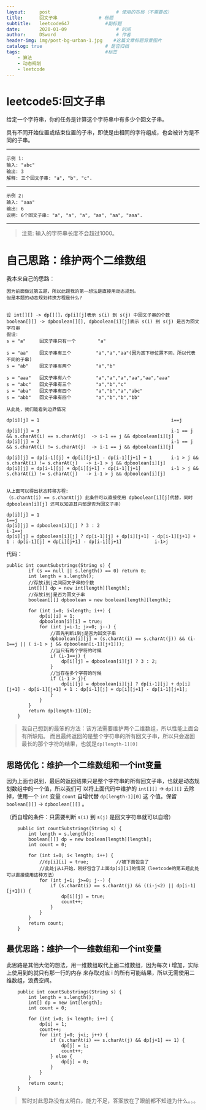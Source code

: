 ```yaml
---
layout:     post                        # 使用的布局（不需要改）
title:      回文子串               # 标题 
subtitle:   leetcode647             #副标题
date:       2020-01-09                  # 时间
author:     DSword                      # 作者
header-img: img/post-bg-urban-1.jpg    #这篇文章标题背景图片
catalog: true                       # 是否归档
tags:                               #标签
    - 算法
    - 动态规划
    - leetcode
---
```





#  leetcode5:回文子串

给定一个字符串，你的任务是计算这个字符串中有多少个回文子串。

具有不同开始位置或结束位置的子串，即使是由相同的字符组成，也会被计为是不同的子串。

---
    示例 1:
    输入: "abc"
    输出: 3
    解释: 三个回文子串: "a", "b", "c".

---
    示例 2:
    输入: "aaa"
    输出: 6
    说明: 6个回文子串: "a", "a", "a", "aa", "aa", "aaa".

---
> 注意:    输入的字符串长度不会超过1000。

#  自己思路：维护两个二维数组

我本来自己的思路：

    因为前面做过第五题，所以此题我的第一想法是直接用动态规划。
    但是本题的动态规划转换方程是什么?
    
    
    设 int[][] -> dp[][]，dp[i][j]表示 s(i) 到 s(j) 中回文子串的个数
    boolean[][] -> dpboolean[][], dpboolean[i][j]表示 s(i) 到 s(j) 是否为回文字符串
    假设:
    s = "a"     回文子串只有一个        "a"
    
    s = "aa"    回文子串有三个         "a","a","aa"(因为其下标位置不同，所以代表不同的子串)
    s = "ab"    回文子串有两个         "a","b"
    
    s = "aaa"   回文子串有六个         "a","a","a","aa","aa","aaa"
    s = "abc"   回文子串有三个         "a","b","c"
    s = "aba"   回文子串有四个         "a","b","a","abc"
    s = "abb"   回文子串有四个         "a","b","b","bb"
    
    从此处，我们能看到边界情况
    
    dp[i][j] = 1                                                i==j
    
    dp[i][j] = 3                                                i-1 == j && s.charAt(i) == s.charAt(j)  -> i-1 == j && dpboolean[i][j]
    dp[i][j] = 2                                                i-1 == j && s.charAt(i) != s.charAt(j)  -> i-1 == j && dpboolean[i][j]
    
    dp[i][j] = dp[i-1][j] + dp[i][j+1] - dp[i-1][j+1] + 1       i-1 > j && s.charAt(i) != s.charAt(j)   -> i-1 > j && dpboolean[i][j]
    dp[i][j] = dp[i-1][j] + dp[i][j+1] - dp[i-1][j+1]           i-1 > j && s.charAt(i) != s.charAt(j)   -> i-1 > j && dpboolean[i][j]
    
    
    从上面可以得出状态转移方程:
    （s.charAt(i) == s.charAt(j) 此条件可以直接使用 dpboolean[i][j]代替，同时 dpboolean[i][j] 还可以知道其内部是否为回文子串）
    
    dp[i][j] = 1                                                                                                                i==j
    dp[i][j] = dpboolean[i][j] ? 3 : 2                                                                                          i-1==j
    dp[i][j] = dpboolean[i][j] ? dp[i-1][j] + dp[i][j+1] - dp[i-1][j+1] + 1 : dp[i-1][j] + dp[i][j+1] - dp[i-1][j+1]            i-1>j
    


代码：

```
public int countSubstrings(String s) {
        if (s == null || s.length() == 0) return 0;
        int length = s.length();
        //存放i到j之间回文子串的个数
        int[][] dp = new int[length][length];
        //存放i到j是否为回文子串
        boolean[][] dpboolean = new boolean[length][length];

        for (int i=0; i<length; i++) {
            dp[i][i] = 1;
            dpboolean[i][i] = true;
            for (int j=i-1; j>=0; j--) {
                //首先判断i到j是否为回文子串
                dpboolean[i][j] = (s.charAt(i) == s.charAt(j)) && (i-1==j || ( i-1 > j && dpboolean[i-1][j+1]));
                //当只有两个字符的时候
                if (i-1==j) {
                    dp[i][j] = dpboolean[i][j] ? 3 : 2;
                }
                //当存在多个字符的时候
                if (i-1 > j){
                    dp[i][j] = dpboolean[i][j] ? dp[i-1][j] + dp[i][j+1] - dp[i-1][j+1] + 1 : dp[i-1][j] + dp[i][j+1] - dp[i-1][j+1];
                }
            }
        }
        return dp[length-1][0];
    }
```

> 我自己想到的最笨的方法：该方法需要维护两个二维数组，所以性能上面会有所缺陷。
> 而且最终返回的是整个字符串的所有回文子串，所以只会返回最长的那个字符的结果，也就是`dp[length-1][0]`


##  思路优化：维护一个二维数组和一个int变量

因为上面也说到，最后的返回结果只是整个字符串的所有回文子串，也就是动态规划数组中的一个值，所以我们可
以将上面代码中维护的  `int[][]` -> `dp[][]` 去除掉，使用一个 `int` 变量 `count` 自增代替 `dp[length-1][0]` 这
个值。保留 `boolean[][]` -> `dpboolean[][]` 。

（而自增的条件：只需要判断 `s(i)` 到 `s(j)` 是回文字符串就可以自增） 


```
    public int countSubstrings(String s) {
        int length = s.length();
        boolean[][] dp = new boolean[length][length];
        int count = 0;

        for (int i=0; i< length; i++) {
            //dp[i][i] = true;          //被下面包含了
            //此处j从i开始，刚好包含了上面dp[i][i]的情况（leetcode的第五题此处可以直接使用这种方法）
            for (int j=i; j>=0; j--) {
                if (s.charAt(i) == s.charAt(j) && ((i-j<2) || dp[i-1][j+1])) {
                    dp[i][j] = true;
                    count++;
                }
            }
        }
        return count;
    }
```


##  最优思路：维护一个一维数组和一个int变量

此思路是其他大佬的想法，用一维数组取代上面二维数组，因为每次 i 增加，实际上使用到的就只有那一行的内存
来存取对应 i 的所有可能结果，所以无需使用二维数组，浪费空间。


```
    public int countSubstrings(String s) {
        int length = s.length();
        int[] dp = new int[length];
        int count = 0;

        for (int i=0; i< length; i++) {
            dp[i] = 1;
            count++;
            for (int j=0; j<i; j++) {
                if (s.charAt(i) == s.charAt(j) && dp[j+1] == 1) {
                    dp[j] = 1;
                    count++;
                } else {
                    dp[j] = 0;
                }
            }
        }
        return count;
    }
```

> 暂时对此思路没有太明白，能力不足，答案放在了眼前都不知道为什么。。。